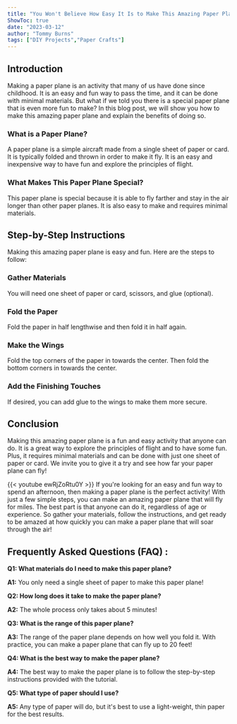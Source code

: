 ```yaml
---
title: "You Won't Believe How Easy It Is to Make This Amazing Paper Plane!"
ShowToc: true 
date: "2023-03-12"
author: "Tommy Burns" 
tags: ["DIY Projects","Paper Crafts"]
---
```

## Introduction

Making a paper plane is an activity that many of us have done since childhood. It is an easy and fun way to pass the time, and it can be done with minimal materials. But what if we told you there is a special paper plane that is even more fun to make? In this blog post, we will show you how to make this amazing paper plane and explain the benefits of doing so.

### What is a Paper Plane?

A paper plane is a simple aircraft made from a single sheet of paper or card. It is typically folded and thrown in order to make it fly. It is an easy and inexpensive way to have fun and explore the principles of flight.

### What Makes This Paper Plane Special?

This paper plane is special because it is able to fly farther and stay in the air longer than other paper planes. It is also easy to make and requires minimal materials.

## Step-by-Step Instructions

Making this amazing paper plane is easy and fun. Here are the steps to follow:

### Gather Materials

You will need one sheet of paper or card, scissors, and glue (optional).

### Fold the Paper

Fold the paper in half lengthwise and then fold it in half again.

### Make the Wings

Fold the top corners of the paper in towards the center. Then fold the bottom corners in towards the center.

### Add the Finishing Touches

If desired, you can add glue to the wings to make them more secure.

## Conclusion

Making this amazing paper plane is a fun and easy activity that anyone can do. It is a great way to explore the principles of flight and to have some fun. Plus, it requires minimal materials and can be done with just one sheet of paper or card. We invite you to give it a try and see how far your paper plane can fly!

{{< youtube ewRjZoRtu0Y >}} 
If you're looking for an easy and fun way to spend an afternoon, then making a paper plane is the perfect activity! With just a few simple steps, you can make an amazing paper plane that will fly for miles. The best part is that anyone can do it, regardless of age or experience. So gather your materials, follow the instructions, and get ready to be amazed at how quickly you can make a paper plane that will soar through the air!

## Frequently Asked Questions (FAQ) :
**Q1: What materials do I need to make this paper plane?**

**A1:** You only need a single sheet of paper to make this paper plane!

**Q2: How long does it take to make the paper plane?**

**A2:** The whole process only takes about 5 minutes!

**Q3: What is the range of this paper plane?**

**A3:** The range of the paper plane depends on how well you fold it. With practice, you can make a paper plane that can fly up to 20 feet!

**Q4: What is the best way to make the paper plane?**

**A4:** The best way to make the paper plane is to follow the step-by-step instructions provided with the tutorial.

**Q5: What type of paper should I use?**

**A5:** Any type of paper will do, but it's best to use a light-weight, thin paper for the best results.





